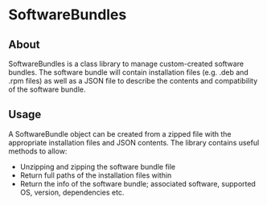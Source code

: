 # SoftwareBundles

## About

SoftwareBundles is a class library to manage custom-created software bundles. The software bundle will contain installation files (e.g. .deb and .rpm files) as well as a JSON file to describe the contents and compatibility of the software bundle.

## Usage

A SoftwareBundle object can be created from a zipped file with the appropriate installation files and JSON contents. 
The library contains useful methods to allow:
* Unzipping and zipping the software bundle file
* Return full paths of the installation files within
* Return the info of the software bundle; associated software, supported OS, version, dependencies etc.
